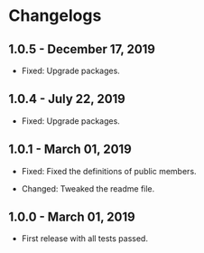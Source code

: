 # Changelogs

## 1.0.5 - December 17, 2019

- Fixed: Upgrade packages.


## 1.0.4 - July 22, 2019

- Fixed: Upgrade packages.


## 1.0.1 - March 01, 2019

- Fixed: Fixed the definitions of public members.

- Changed: Tweaked the readme file.


## 1.0.0 - March 01, 2019

- First release with all tests passed.
